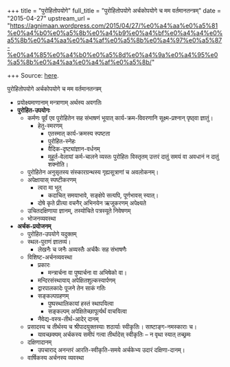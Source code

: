 +++
title = "पुरोहितोपयोगे"
full_title = "पुरोहितोपयोगे अर्चकोपयोगे च मम वर्तमानतन्त्रम्"
date = "2015-04-27"
upstream_url = "https://agnimaan.wordpress.com/2015/04/27/%e0%a4%aa%e0%a5%81%e0%a4%b0%e0%a5%8b%e0%a4%b9%e0%a4%bf%e0%a4%a4%e0%a5%8b%e0%a4%aa%e0%a4%af%e0%a5%8b%e0%a4%97%e0%a5%87-%e0%a4%85%e0%a4%b0%e0%a5%8d%e0%a4%9a%e0%a4%95%e0%a5%8b%e0%a4%aa%e0%a4%af%e0%a5%8b/"

+++
Source: [here](https://agnimaan.wordpress.com/2015/04/27/%e0%a4%aa%e0%a5%81%e0%a4%b0%e0%a5%8b%e0%a4%b9%e0%a4%bf%e0%a4%a4%e0%a5%8b%e0%a4%aa%e0%a4%af%e0%a5%8b%e0%a4%97%e0%a5%87-%e0%a4%85%e0%a4%b0%e0%a5%8d%e0%a4%9a%e0%a4%95%e0%a5%8b%e0%a4%aa%e0%a4%af%e0%a5%8b/).

पुरोहितोपयोगे अर्चकोपयोगे च मम वर्तमानतन्त्रम्

-   प्रयोक्ष्यमाणानाम् मन्त्राणाम् अर्थस्य अवगतिः
-   **पुरोहित-उपयोगः**
    -   कर्मणः पूर्वं एव पुरोहितेन सह संभाषणं भूयात् कार्य-क्रम-विवरणानि
        सूक्ष्म-प्रश्नान् पृष्ठ्वा ज्ञातुं।
        -   हेतु-स्मरणम्
            -   एतस्मात् कार्य-क्रमस्य स्पष्टता
            -   पुरोहित-स्नेहः
            -   वैदिक-दृष्ट्यांज्ञान-वर्धनम्
            -   मुहूर्त-वेलायां कर्म-चालने व्यस्तः पुरोहितः विस्तृतम्
                उत्तरं दातुं समयं वा अवधानं न दातुं शक्नोति।
    -   पुरोहितेन अनुसृतस्य संस्कारग्रन्थस्य गृह्यसूत्राणां च अवलोकनम्।
    -   अपेक्षायास् स्पष्टीकरणम्
        -   त्वरा मा भूत्
            -   कदाचित् समयाभावे, सङ्क्षेपे सत्यपि, पूर्णभावस् स्यात्।
        -   दोषे कृते प्रीत्या वचनैर् अभिनयेन ऋजूकरणम् अपेक्ष्यते
    -   उचितदक्षिणाया ज्ञानम्, तस्योचिते पत्रस्यूते निवेषणम्
    -   भोजनव्यवस्था
-   **अर्चक-प्रयोजनम्**
    -   पुरोहित-उपयोगे यदुक्तम्
    -   स्थल-पुराणं ज्ञातव्यं।
        -   लेखनैः च जनैः अव्यस्तैः अर्चकैः सह संभाषणैः
    -   विशिष्ट-अर्चनव्यवस्था
        -   प्रकारः
            -   मन्त्रार्चना वा पुष्पार्चना वा अभिषेको वा।
        -   मन्दिरसंस्थायाय् अपेक्षितशुल्कस्यार्पणम्
        -   द्वारपालकादेः पूजने तेन साकं गतिः
        -   सङ्कल्पग्रहणम्
            -   पुष्पस्थालिकायां हस्तं स्थापयित्वा
            -   सङ्कल्पम् अपेक्षितेच्छापूर्त्यर्थं वाचयित्वा
        -   नैवेद्य-वस्त्र-तीर्थ-आदेर् दानम्
    -   प्रसादस्य च तीर्थस्य च श्रीपादयुक्तस्याः शठार्याः स्वीकृतिः।
        साष्टाङ्ग-नमस्काराः च।
        -   यावच्छक्यम् अर्चकस्य समीपं गत्वा तीर्थादेस् स्वीकृतिः – न
            वृथा स्यात् तच्छ्रमः
    -   दक्षिणादानम्
        -   उपचाराद् अनन्तरं आरति-स्वीकृति-समये अर्चकेभ्य उदारं
            दक्षिणा-दानम्।
    -   वार्षिकस्य अर्चनस्य व्यवस्था

